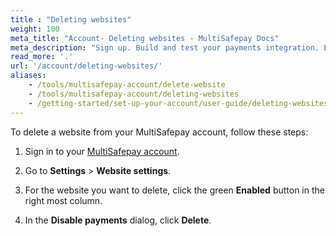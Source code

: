 ```yaml
---
title : "Deleting websites"
weight: 100
meta_title: "Account- Deleting websites - MultiSafepay Docs"
meta_description: "Sign up. Build and test your payments integration. Explore our products and services. Use our API Reference, SDKs, and wrappers. Get support."
read_more: '.'
url: '/account/deleting-websites/'
aliases:
    - /tools/multisafepay-account/delete-website
    - /tools/multisafepay-account/deleting-websites
    - /getting-started/set-up-your-account/user-guide/deleting-websites/
---
```


To delete a website from your MultiSafepay account, follow these steps:

1. Sign in to your [MultiSafepay account](https://merchant.multisafepay.com).

2. Go to **Settings** > **Website settings**.

3. For the website you want to delete, click the green **Enabled** button in the right most column.

4. In the **Disable payments** dialog, click **Delete**.

